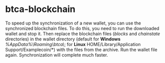 # btca-blockchain
To speed up the synchronization of a new wallet, you can use the synchronized blockchain files. To do this, you need to run the downloaded wallet and stop it. Then replace the blockchain files (*blocks* and *chainstate* directories) in the wallet directory (default for **Windows** *%AppData%\Roaming\btca\\*; for **Linux** $%HOME/.btca/*; for **Mac** *$HOME/Library/Application Support/Examplecoin/*) with the files from the archive. Run the wallet file again. Synchronization will complete much faster.
